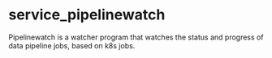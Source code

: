# service_pipelinewatch

Pipelinewatch is a watcher program that watches the status and progress of data pipeline jobs, based on k8s jobs.

